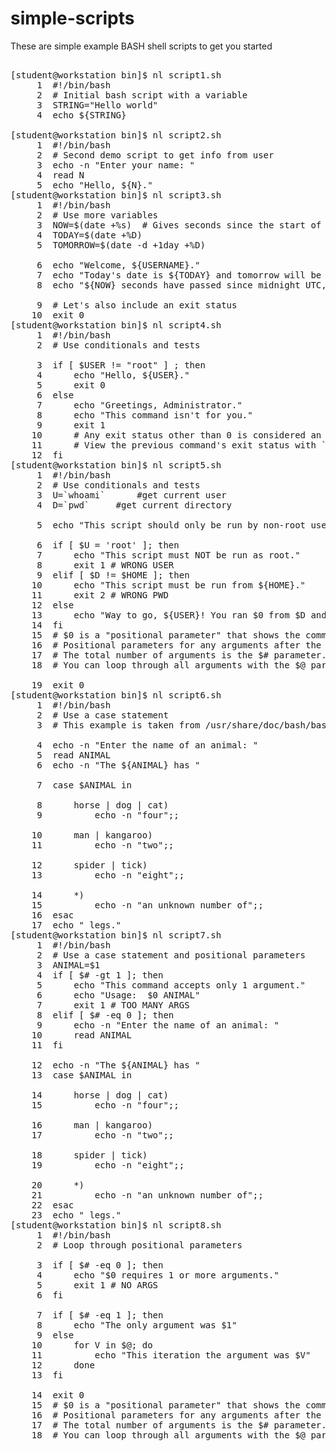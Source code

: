 # simple-scripts

These are simple example BASH shell scripts to get you started

<pre>

[student@workstation bin]$ nl script1.sh 
     1	#!/bin/bash      
     2	# Initial bash script with a variable
     3	STRING="Hello world"
     4	echo ${STRING}
       
[student@workstation bin]$ nl script2.sh 
     1	#!/bin/bash
     2	# Second demo script to get info from user
     3	echo -n "Enter your name: "
     4	read N
     5	echo "Hello, ${N}."
[student@workstation bin]$ nl script3.sh 
     1	#!/bin/bash
     2	# Use more variables
     3	NOW=$(date +%s)  # Gives seconds since the start of UNIX time
     4	TODAY=$(date +%D) 
     5	TOMORROW=$(date -d +1day +%D)
       
     6	echo "Welcome, ${USERNAME}."
     7	echo "Today's date is ${TODAY} and tomorrow will be ${TOMORROW}."
     8	echo "${NOW} seconds have passed since midnight UTC, Jan 1, 1970."
       
     9	# Let's also include an exit status 
    10	exit 0
[student@workstation bin]$ nl script4.sh 
     1	#!/bin/bash       
     2	# Use conditionals and tests
       
     3	if [ $USER != "root" ] ; then 
     4		echo "Hello, ${USER}."
     5		exit 0
     6	else
     7		echo "Greetings, Administrator."
     8		echo "This command isn't for you."
     9		exit 1 
    10		# Any exit status other than 0 is considered an error 
    11		# View the previous command's exit status with `echo $?`
    12	fi
[student@workstation bin]$ nl script5.sh 
     1	#!/bin/bash
     2	# Use conditionals and tests
     3	U=`whoami`  	#get current user
     4	D=`pwd`		#get current directory
       
     5	echo "This script should only be run by non-root users from their home directory."
       
     6	if [ $U = 'root' ]; then
     7		echo "This script must NOT be run as root."
     8		exit 1 # WRONG USER
     9	elif [ $D != $HOME ]; then
    10		echo "This script must be run from ${HOME}."
    11		exit 2 # WRONG PWD
    12	else
    13		echo "Way to go, ${USER}! You ran $0 from $D and followed instructions correctly."
    14	fi
    15	# $0 is a "positional parameter" that shows the command itself.
    16	# Positional parameters for any arguments after the command would be $1 $2 $3 and so on.
    17	# The total number of arguments is the $# parameter. 
    18	# You can loop through all arguments with the $@ parameter.
       
    19	exit 0
[student@workstation bin]$ nl script6.sh 
     1	#!/bin/bash       
     2	# Use a case statement
     3	# This example is taken from /usr/share/doc/bash/bashref.html
       
     4	echo -n "Enter the name of an animal: "
     5	read ANIMAL
     6	echo -n "The ${ANIMAL} has "
       
     7	case $ANIMAL in
       
     8		horse | dog | cat)
     9			echo -n "four";;
       
    10		man | kangaroo)
    11			echo -n "two";;
       
    12		spider | tick)
    13			echo -n "eight";;
       
    14		*)
    15			echo -n "an unknown number of";;
    16	esac
    17	echo " legs."
[student@workstation bin]$ nl script7.sh 
     1	#!/bin/bash
     2	# Use a case statement and positional parameters
     3	ANIMAL=$1
     4	if [ $# -gt 1 ]; then
     5		echo "This command accepts only 1 argument."
     6		echo "Usage:  $0 ANIMAL"
     7		exit 1 # TOO MANY ARGS
     8	elif [ $# -eq 0 ]; then
     9		echo -n "Enter the name of an animal: "
    10		read ANIMAL
    11	fi
       
    12	echo -n "The ${ANIMAL} has "
    13	case $ANIMAL in
       
    14		horse | dog | cat)
    15			echo -n "four";;
       
    16		man | kangaroo)
    17			echo -n "two";;
       
    18		spider | tick)
    19			echo -n "eight";;
       
    20		*)
    21			echo -n "an unknown number of";;
    22	esac
    23	echo " legs."
[student@workstation bin]$ nl script8.sh 
     1	#!/bin/bash
     2	# Loop through positional parameters
       
     3	if [ $# -eq 0 ]; then
     4		echo "$0 requires 1 or more arguments."
     5		exit 1 # NO ARGS
     6	fi
       
     7	if [ $# -eq 1 ]; then
     8		echo "The only argument was $1"
     9	else
    10		for V in $@; do
    11			echo "This iteration the argument was $V"
    12		done
    13	fi
       
    14	exit 0
    15	# $0 is a "positional parameter" that shows the command itself.
    16	# Positional parameters for any arguments after the command would be $1 $2 $3 and so on.
    17	# The total number of arguments is the $# parameter. 
    18	# You can loop through all arguments with the $@ parameter.
       
     </pre>
